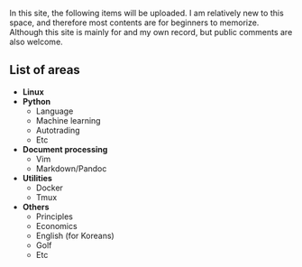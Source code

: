 In this site, the following items will be uploaded. I am relatively new to this space, and therefore most contents are for beginners to memorize. Although this site is mainly for and my own record, but public comments are also welcome.

## List of areas
* __Linux__
* __Python__
    - Language
    - Machine learning
    - Autotrading
    - Etc
* __Document processing__
    - Vim
    - Markdown/Pandoc
* __Utilities__
    - Docker
    - Tmux
* __Others__ 
    - Principles
    - Economics
    - English (for Koreans)
    - Golf
    - Etc



